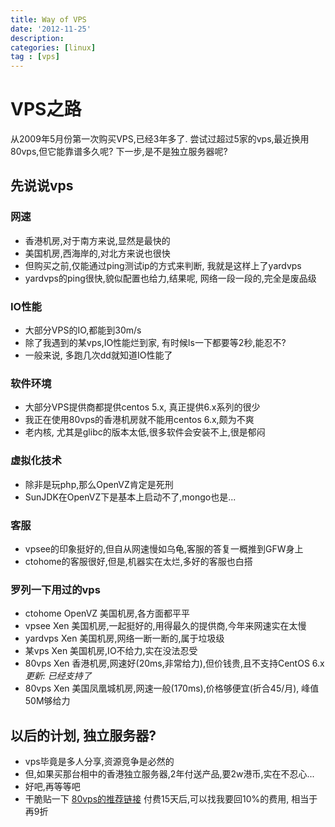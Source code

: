 ```yaml
---
title: Way of VPS
date: '2012-11-25'
description:
categories: [linux]
tag : [vps]
---
```


VPS之路
========

从2009年5月份第一次购买VPS,已经3年多了.
尝试过超过5家的vps,最近换用80vps,但它能靠谱多久呢?
下一步,是不是独立服务器呢?

先说说vps
--------------

### 网速 ###

* 香港机房,对于南方来说,显然是最快的
* 美国机房,西海岸的,对北方来说也很快
* 但购买之前,仅能通过ping测试ip的方式来判断, 我就是这样上了yardvps
* yardvps的ping很快,貌似配置也给力,结果呢, 网络一段一段的,完全是废品级

### IO性能 ###

* 大部分VPS的IO,都能到30m/s
* 除了我遇到的某vps,IO性能烂到家, 有时候ls一下都要等2秒,能忍不?
* 一般来说, 多跑几次dd就知道IO性能了

### 软件环境 ###

* 大部分VPS提供商都提供centos 5.x, 真正提供6.x系列的很少
* 我正在使用80vps的香港机房就不能用centos 6.x,颇为不爽
* 老内核, 尤其是glibc的版本太低,很多软件会安装不上,很是郁闷

### 虚拟化技术 ###

* 除非是玩php,那么OpenVZ肯定是死刑
* SunJDK在OpenVZ下是基本上启动不了,mongo也是...

### 客服 ###

* vpsee的印象挺好的,但自从网速慢如乌龟,客服的答复一概推到GFW身上
* ctohome的客服很好,但是,机器实在太烂,多好的客服也白搭

### 罗列一下用过的vps ###

* ctohome OpenVZ 美国机房,各方面都平平
* vpsee   Xen    美国机房,一起挺好的,用得最久的提供商,今年来网速实在太慢 
* yardvps Xen    美国机房,网络一断一断的,属于垃圾级
* 某vps   Xen    美国机房,IO不给力,实在没法忍受
* 80vps   Xen    香港机房,网速好(20ms,非常给力),但价钱贵,且不支持CentOS 6.x *更新: 已经支持了*
* 80vps   Xen    美国凤凰城机房,网速一般(170ms),价格够便宜(折合45/月), 峰值50M够给力

以后的计划, 独立服务器?
-------------------

* vps毕竟是多人分享,资源竞争是必然的
* 但,如果买那台相中的香港独立服务器,2年付送产品,要2w港币,实在不忍心...
* 好吧,再等等吧
* 干脆贴一下 [80vps的推荐链接](http://vcp.80vps.com/page.aspx?c=referral&u=77998) 付费15天后,可以找我要回10%的费用, 相当于再9折
